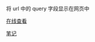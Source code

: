 将 url 中的 query 字段显示在网页中

[在线查看](https://notes.tangjiayan.cn/Online-Displayable-Practices/query-display/)

[笔记](https://notes.tangjiayan.cn/web-build/js/query-display.html)
